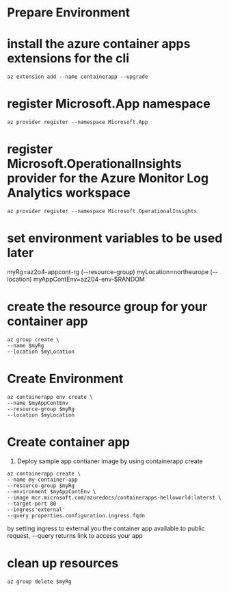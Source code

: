 # Prepare Environment

# install the azure container apps extensions for the cli

`az extension add --name containerapp --upgrade `

# register Microsoft.App namespace

`az provider register --namespace Microsoft.App`

# register Microsoft.OperationalInsights provider for the Azure Monitor Log Analytics workspace

`az provider register --namespace Microsoft.OperationalInsights`

# set environment variables to be used later

myRg=az2o4-appcont-rg (--resource-group)
myLocation=northeurope (--location)
myAppContEnv=az204-env-$RANDOM

# create the resource group for your container app

```
az group create \
--name $myRg
--location $myLocation
```

# Create Environment

```
az containerapp env create \
--name $myAppContEnv
--resource-group $myRg
--location $myLocation
```

# Create container app

1. Deploy sample app contianer image by using containerapp create

```
az containerapp create \
--name my-container-app
--resource-group $myRg
--environment $myAppContEnv \
--image mcr.microsoft.com/azuredocs/containerapps-helloworld:laterst \
--target-port 80
--ingress'external'
--query properties.configuration.ingress.fqdn

```

by setting ingress to external you the container app available to public request, --query returns link to access your app

# clean up resources

`az group delete $myRg `
